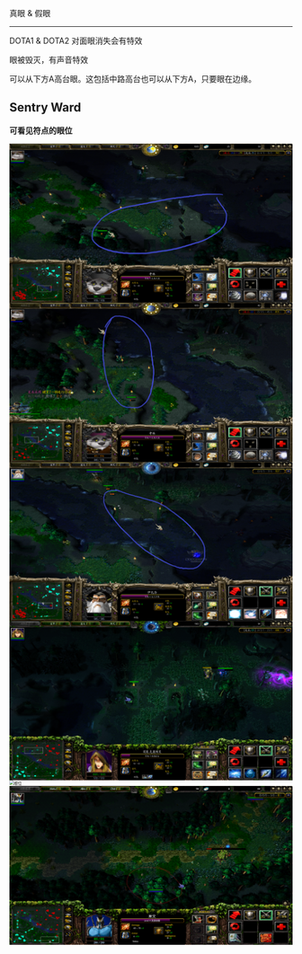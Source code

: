 真眼 & 假眼

---

DOTA1 & DOTA2 对面眼消失会有特效

眼被毁灭，有声音特效

可以从下方A高台眼。这包括中路高台也可以从下方A，只要眼在边缘。



## Sentry Ward





**可看见符点的眼位**

<img src="./img/眼位.png" alt="眼位" style="zoom: 50%;" align="left" />



<img src="./img/眼位2.png" alt="眼位" style="zoom: 50%;" align="left" />

<img src="./img/眼位3.png" alt="眼位" style="zoom: 50%;" align="left" />

<img src="./img/眼位4.png" alt="眼位" style="zoom: 50%;" align="left" />

<img src="D:\Qiavo\Documents\DOTA 笔记\ITEMS\img\眼位5.png" alt="眼位" style="zoom: 50%;" align="left" /><img src="./img/绕树林.png" alt="绕树林" style="zoom: 50%;" align="left" />